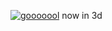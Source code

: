 [![gooooool](https://cloud.githubusercontent.com/assets/1087467/8711134/241aa5f6-2b04-11e5-9a73-1c26df515ab0.png)](https://www.youtube.com/watch?v=mBosyOJ3PIY)
now in 3d
